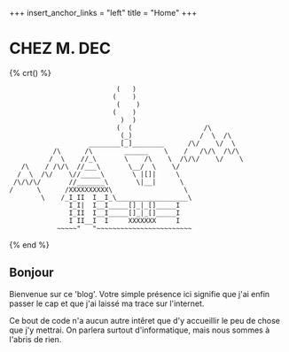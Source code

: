 +++
insert_anchor_links = "left"
title = "Home"
+++

# CHEZ M. DEC

{% crt() %}
```
                           (   )
                          (    )
                           (    )
                          (    )
                            )  )
                           (  (                  /\
                            (_)                 /  \  /\
                    ________[_]________      /\/    \/  \
           /\      /\        ______    \    /   /\/\  /\/\
          /  \    //_\       \    /\    \  /\/\/    \/    \
   /\    / /\/\  //___\       \__/  \    \/
  /  \  /\/    \//_____\       \ |[]|     \
 /\/\/\/       //_______\       \|__|      \
/      \      /XXXXXXXXXX\                  \
        \    /_I_II  I__I_\__________________\
               I_I|  I__I_____[]_|_[]_____I
               I_II  I__I_____[]_|_[]_____I
               I II__I  I     XXXXXXX     I
            ~~~~~"   "~~~~~~~~~~~~~~~~~~~~~~~~

```
{% end %}

## Bonjour
Bienvenue sur ce 'blog'. Votre simple présence ici signifie que j'ai enfin passer le cap et que j'ai laissé ma trace sur l'internet.

Ce bout de code n'a aucun autre intêret que d'y accueillir le peu de chose que j'y mettrai. On parlera surtout d'informatique, mais nous sommes à l'abris de rien.
